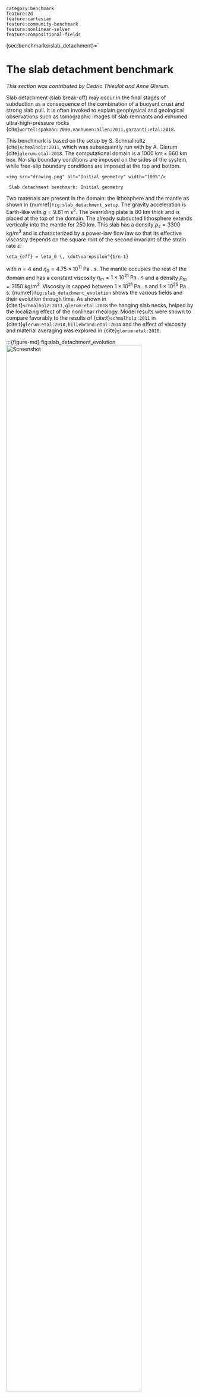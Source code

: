 ```{tags}
category:benchmark
feature:2d
feature:cartesian
feature:community-benchmark
feature:nonlinear-solver
feature:compositional-fields
```

(sec:benchmarks:slab_detachment)=`
# The slab detachment benchmark

*This section was contributed by Cedric Thieulot and Anne Glerum.*

Slab detachment (slab break-off) may occur in the final stages of subduction
as a consequence of the combination of a buoyant crust and strong slab pull.
It is often invoked to explain geophysical and geological observations such as
tomographic images of slab remnants and exhumed ultra-high-pressure rocks
{cite}`wortel:spakman:2000,vanhunen:allen:2011,garzanti:etal:2018`.

This benchmark is based on the setup by S. Schmalholtz {cite}`schmalholz:2011`,
which was subsequently run with by A. Glerum {cite}`glerum:etal:2018`. The
computational domain is a $1000 \text{ km}\times 660 \text{ km}$ box. No-slip
boundary conditions are imposed on the sides of the system, while free-slip
boundary conditions are imposed at the top and bottom.

```{figure-md} fig:slab_detachment_setup
<img src="drawing.png" alt="Initial geometry" width="100%"/>

 Slab detachment benchmark: Initial geometry
```

Two materials are present in the domain: the lithosphere and the mantle as
shown in {numref}`fig:slab_detachment_setup`. The gravity acceleration is Earth-like with
$g=9.81 \text{ m}\text{ s}^2$. The overriding plate is $80\text{ km}$ thick and is
placed at the top of the domain. The already subducted lithosphere extends
vertically into the mantle for $250 \text{ km}$. This slab has a density
$\rho_s=3300\text{ kg/m}^3$ and is characterized by a power-law flow law so
that its effective viscosity depends on the square root of the second
invariant of the strain rate $\dot\varepsilon$:
```{math}
\eta_{eff} = \eta_0 \, \dot\varepsilon^{1/n-1}
```
with $n=4$ and
$\eta_0=4.75\times 10^{11}\text{ Pa . s}$. The mantle occupies the rest of the domain and
has a constant viscosity $\eta_m=1\times 10^{21}\text{ Pa . s}$ and a density
$\rho_m=3150\text{ kg/m}^3$. Viscosity is capped between $1\times10^{21}\text{ Pa . s}$
and $1\times 10^{25} \text{ Pa . s}$. {numref}`fig:slab_detachment_evolution`
shows the various fields and their evolution through time. As shown in
{cite:t}`schmalholz:2011,glerum:etal:2018` the hanging slab necks, helped by the
localizing effect of the nonlinear rheology. Model results were shown to
compare favorably to the results of {cite:t}`schmalholz:2011` in
{cite:t}`glerum:etal:2018,hillebrand:etal:2014` and the effect of viscosity and material averaging was
explored in {cite}`glerum:etal:2018`.

:::{figure-md} fig:slab_detachment_evolution
<img src="results.*" alt="Screenshot"  width="85%"/>

Slab detachment benchmark: a,b) velocity and strain rate fields at $t=0$. c,d,e) and f,g,h) time evolution of the viscosity and slab composition fields at $t=0, 6, 12\text{ Myr}$.
:::
